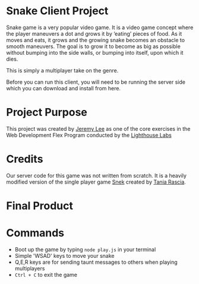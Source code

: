 # Snake Client Project

Snake game is a very popular video game. It is a video game concept where the player maneuvers a dot and grows it by ‘eating’ pieces of food. As it moves and eats, it grows and the growing snake becomes an obstacle to smooth maneuvers. The goal is to grow it to become as big as possible without bumping into the side walls, or bumping into itself, upon which it dies.

This is simply a multiplayer take on the genre.

Before you can run this client, you will need to be running the server side which you can download and install from here. 

# Project Purpose

This project was created by [Jeremy Lee](https://github.com/Jeremylee0615) as one of the core exercises in the Web Development Flex Program conducted by the [Lighthouse Labs](https://github.com/lighthouse-labs)  

# Credits

Our server code for this game was not written from scratch. It is a heavily modified version of the single player game [Snek](https://github.com/taniarascia/snek) created by [Tania Rascia](https://github.com/taniarascia). 

# Final Product




# Commands

- Boot up the game by typing `node play.js` in your terminal
- Simple 'WSAD' keys to move your snake
- Q,E,R keys are for sending taunt messages to others when playing multiplayers
- `Ctrl + C` to exit the game